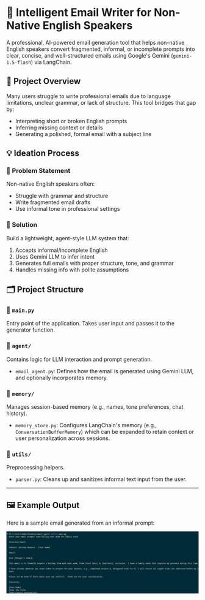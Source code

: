 # 🧠 Intelligent Email Writer for Non-Native English Speakers

A professional, AI-powered email generation tool that helps non-native English speakers convert fragmented, informal, or incomplete prompts into clear, concise, and well-structured emails using Google's Gemini (`gemini-1.5-flash`) via LangChain.

## 📌 Project Overview

Many users struggle to write professional emails due to language limitations, unclear grammar, or lack of structure. This tool bridges that gap by:

- Interpreting short or broken English prompts
- Inferring missing context or details
- Generating a polished, formal email with a subject line

## 💡 Ideation Process

### 🧭 Problem Statement
Non-native English speakers often:
- Struggle with grammar and structure
- Write fragmented email drafts
- Use informal tone in professional settings

### 🧠 Solution
Build a lightweight, agent-style LLM system that:
1. Accepts informal/incomplete English
2. Uses Gemini LLM to infer intent
3. Generates full emails with proper structure, tone, and grammar
4. Handles missing info with polite assumptions

## 🗂️ Project Structure

### 📄 `main.py`
Entry point of the application. Takes user input and passes it to the generator function.

### 📁 `agent/`
Contains logic for LLM interaction and prompt generation.

- `email_agent.py`: Defines how the email is generated using Gemini LLM, and optionally incorporates memory.

### 📁 `memory/`
Manages session-based memory (e.g., names, tone preferences, chat history).

- `memory_store.py`: Configures LangChain's memory (e.g., `ConversationBufferMemory`) which can be expanded to retain context or user personalization across sessions.

### 📁 `utils/`
Preprocessing helpers.

- `parser.py`: Cleans up and sanitizes informal text input from the user.
---
## 🖼️ Example Output

Here is a sample email generated from an informal prompt:

![Screenshot](Screenshot.png)
